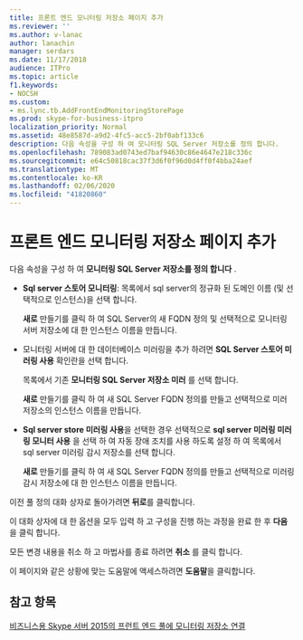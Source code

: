 ```yaml
---
title: 프론트 엔드 모니터링 저장소 페이지 추가
ms.reviewer: ''
ms.author: v-lanac
author: lanachin
manager: serdars
ms.date: 11/17/2018
audience: ITPro
ms.topic: article
f1.keywords:
- NOCSH
ms.custom:
- ms.lync.tb.AddFrontEndMonitoringStorePage
ms.prod: skype-for-business-itpro
localization_priority: Normal
ms.assetid: 48e8587d-a9d2-4fc5-acc5-2bf0abf133c6
description: 다음 속성을 구성 하 여 모니터링 SQL Server 저장소를 정의 합니다.
ms.openlocfilehash: 789083ad0743ed7baf94630c86e4647e218c336c
ms.sourcegitcommit: e64c50818cac37f3d6f0f96d0d4ff0f4bba24aef
ms.translationtype: MT
ms.contentlocale: ko-KR
ms.lasthandoff: 02/06/2020
ms.locfileid: "41820860"
---
```

# <a name="add-front-end-monitoring-store-page"></a>프론트 엔드 모니터링 저장소 페이지 추가
 
다음 속성을 구성 하 여 **모니터링 SQL Server 저장소를 정의 합니다** .
  
- **Sql server 스토어 모니터링**: 목록에서 sql server의 정규화 된 도메인 이름 (및 선택적으로 인스턴스)을 선택 합니다.
    
    **새로** 만들기를 클릭 하 여 SQL Server의 새 FQDN 정의 및 선택적으로 모니터링 서버 저장소에 대 한 인스턴스 이름을 만듭니다.
    
- 모니터링 서버에 대 한 데이터베이스 미러링을 추가 하려면 **SQL Server 스토어 미러링 사용** 확인란을 선택 합니다.
    
    목록에서 기존 **모니터링 SQL Server 저장소 미러** 를 선택 합니다.
    
    **새로** 만들기를 클릭 하 여 새 SQL Server FQDN 정의를 만들고 선택적으로 미러 저장소의 인스턴스 이름을 만듭니다.
    
- **Sql server store 미러링 사용**을 선택한 경우 선택적으로 **sql server 미러링 미러링 모니터 사용** 을 선택 하 여 자동 장애 조치를 사용 하도록 설정 하 여 목록에서 sql server 미러링 감시 저장소를 선택 합니다.
    
    **새로** 만들기를 클릭 하 여 새 SQL Server FQDN 정의를 만들고 선택적으로 미러링 감시 저장소에 대 한 인스턴스 이름을 만듭니다.
    
이전 풀 정의 대화 상자로 돌아가려면 **뒤로**를 클릭합니다.
  
이 대화 상자에 대 한 옵션을 모두 입력 하 고 구성을 진행 하는 과정을 완료 한 후 **다음** 을 클릭 합니다.
  
모든 변경 내용을 취소 하 고 마법사를 종료 하려면 **취소** 를 클릭 합니다.
  
이 페이지와 같은 상황에 맞는 도움말에 액세스하려면 **도움말**을 클릭합니다.
  
## <a name="see-also"></a>참고 항목

[비즈니스용 Skype 서버 2015의 프런트 엔드 풀에 모니터링 저장소 연결](../../deploy/deploy-monitoring/associate-a-monitoring-store.md)
